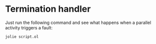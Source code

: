 # Termination handler

Just run the following command and see what happens when a parallel activity triggers a fault:

`jolie script.ol`
